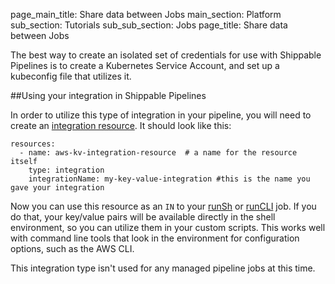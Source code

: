 page_main_title: Share data between Jobs
main_section: Platform
sub_section: Tutorials
sub_sub_section: Jobs
page_title: Share data between Jobs

The best way to create an isolated set of credentials for use with Shippable Pipelines is to create a Kubernetes Service Account, and set up a kubeconfig file that utilizes it.

##Using your integration in Shippable Pipelines

In order to utilize this type of integration in your pipeline, you will need to create an [integration resource](../platform/resource-integration).  It should look like this:

```
resources:
  - name: aws-kv-integration-resource  # a name for the resource itself
    type: integration
    integrationName: my-key-value-integration #this is the name you gave your integration

```

Now you can use this resource as an `IN` to your [runSh](../platform/jobs-runsh) or [runCLI](../platform/job-runcli) job.  If you do that, your key/value pairs will be available directly in the shell environment, so you can utilize them in your custom scripts.  This works well with command line tools that look in the environment for configuration options, such as the AWS CLI.

This integration type isn't used for any managed pipeline jobs at this time.